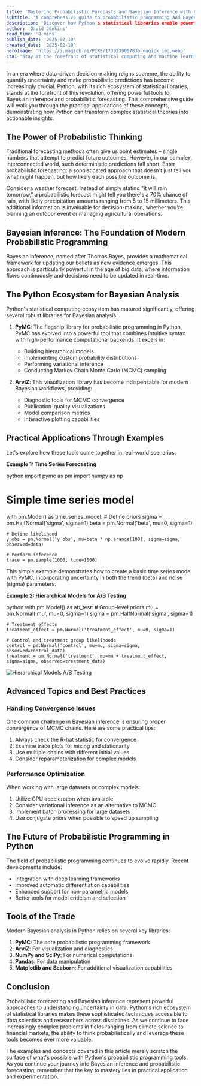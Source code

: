 ```yaml
---
title: 'Mastering Probabilistic Forecasts and Bayesian Inference with Python: A Practical Guide'
subtitle: 'A comprehensive guide to probabilistic programming and Bayesian analysis using Python'
description: 'Discover how Python's statistical libraries enable powerful probabilistic forecasting and Bayesian inference. Learn practical applications using PyMC and ArviZ, from time series analysis to A/B testing, with code examples and best practices for handling convergence and optimization.'
author: 'David Jenkins'
read_time: '8 mins'
publish_date: '2025-02-10'
created_date: '2025-02-10'
heroImage: 'https://i.magick.ai/PIXE/1739239057836_magick_img.webp'
cta: 'Stay at the forefront of statistical computing and machine learning - follow MagickAI on LinkedIn for regular insights, advanced techniques, and best practices in probabilistic programming with Python!'
---
```


In an era where data-driven decision-making reigns supreme, the ability to quantify uncertainty and make probabilistic predictions has become increasingly crucial. Python, with its rich ecosystem of statistical libraries, stands at the forefront of this revolution, offering powerful tools for Bayesian inference and probabilistic forecasting. This comprehensive guide will walk you through the practical applications of these concepts, demonstrating how Python can transform complex statistical theories into actionable insights.

## The Power of Probabilistic Thinking

Traditional forecasting methods often give us point estimates – single numbers that attempt to predict future outcomes. However, in our complex, interconnected world, such deterministic predictions fall short. Enter probabilistic forecasting: a sophisticated approach that doesn't just tell you what might happen, but how likely each possible outcome is.

Consider a weather forecast. Instead of simply stating "it will rain tomorrow," a probabilistic forecast might tell you there's a 70% chance of rain, with likely precipitation amounts ranging from 5 to 15 millimeters. This additional information is invaluable for decision-making, whether you're planning an outdoor event or managing agricultural operations.

## Bayesian Inference: The Foundation of Modern Probabilistic Programming

Bayesian inference, named after Thomas Bayes, provides a mathematical framework for updating our beliefs as new evidence emerges. This approach is particularly powerful in the age of big data, where information flows continuously and decisions need to be updated in real-time.

## The Python Ecosystem for Bayesian Analysis

Python's statistical computing ecosystem has matured significantly, offering several robust libraries for Bayesian analysis:

1. **PyMC**: The flagship library for probabilistic programming in Python, PyMC has evolved into a powerful tool that combines intuitive syntax with high-performance computational backends. It excels in:
   - Building hierarchical models
   - Implementing custom probability distributions
   - Performing variational inference
   - Conducting Markov Chain Monte Carlo (MCMC) sampling

2. **ArviZ**: This visualization library has become indispensable for modern Bayesian workflows, providing:
   - Diagnostic tools for MCMC convergence
   - Publication-quality visualizations
   - Model comparison metrics
   - Interactive plotting capabilities

## Practical Applications Through Examples

Let's explore how these tools come together in real-world scenarios:

**Example 1: Time Series Forecasting**

python
import pymc as pm
import numpy as np

# Simple time series model
with pm.Model() as time_series_model:
    # Define priors
    sigma = pm.HalfNormal('sigma', sigma=1)
    beta = pm.Normal('beta', mu=0, sigma=1)
    
    # Define likelihood
    y_obs = pm.Normal('y_obs', mu=beta * np.arange(100), sigma=sigma, observed=data)
    
    # Perform inference
    trace = pm.sample(1000, tune=1000)


This simple example demonstrates how to create a basic time series model with PyMC, incorporating uncertainty in both the trend (beta) and noise (sigma) parameters.

**Example 2: Hierarchical Models for A/B Testing**

python
with pm.Model() as ab_test:
    # Group-level priors
    mu = pm.Normal('mu', mu=0, sigma=1)
    sigma = pm.HalfNormal('sigma', sigma=1)
    
    # Treatment effects
    treatment_effect = pm.Normal('treatment_effect', mu=0, sigma=1)
    
    # Control and treatment group likelihoods
    control = pm.Normal('control', mu=mu, sigma=sigma, observed=control_data)
    treatment = pm.Normal('treatment', mu=mu + treatment_effect, sigma=sigma, observed=treatment_data)


![Hierarchical Models A/B Testing](https://i.magick.ai/PIXE/1739239057841_magick_img.webp)

## Advanced Topics and Best Practices

### Handling Convergence Issues

One common challenge in Bayesian inference is ensuring proper convergence of MCMC chains. Here are some practical tips:

1. Always check the R-hat statistic for convergence
2. Examine trace plots for mixing and stationarity
3. Use multiple chains with different initial values
4. Consider reparameterization for complex models

### Performance Optimization

When working with large datasets or complex models:

1. Utilize GPU acceleration when available
2. Consider variational inference as an alternative to MCMC
3. Implement batch processing for large datasets
4. Use conjugate priors when possible to speed up sampling

## The Future of Probabilistic Programming in Python

The field of probabilistic programming continues to evolve rapidly. Recent developments include:

- Integration with deep learning frameworks
- Improved automatic differentiation capabilities
- Enhanced support for non-parametric models
- Better tools for model criticism and selection

## Tools of the Trade

Modern Bayesian analysis in Python relies on several key libraries:

1. **PyMC**: The core probabilistic programming framework
2. **ArviZ**: For visualization and diagnostics
3. **NumPy and SciPy**: For numerical computations
4. **Pandas**: For data manipulation
5. **Matplotlib and Seaborn**: For additional visualization capabilities

## Conclusion

Probabilistic forecasting and Bayesian inference represent powerful approaches to understanding uncertainty in data. Python's rich ecosystem of statistical libraries makes these sophisticated techniques accessible to data scientists and researchers across disciplines. As we continue to face increasingly complex problems in fields ranging from climate science to financial markets, the ability to think probabilistically and leverage these tools becomes ever more valuable.

The examples and concepts covered in this article merely scratch the surface of what's possible with Python's probabilistic programming tools. As you continue your journey into Bayesian inference and probabilistic forecasting, remember that the key to mastery lies in practical application and experimentation.